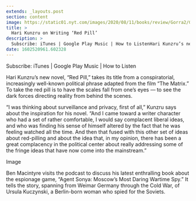 ```yaml
--- 
extends: _layouts.post 
section: content 
image: https://static01.nyt.com/images/2020/08/11/books/review/Gorra2/Gorra2-facebookJumbo-v2.jpg 
title: > 
  Hari Kunzru on Writing ‘Red Pill’ 
description: > 
  Subscribe: iTunes | Google Play Music | How to ListenHari Kunzru’s new novel, “Red Pill,” takes its title from a conspiratorial, increasingly well-known political phrase adapted from the film “The Matrix.” To take the red pill is to have the scales fall from one’s eyes — to see the dark forces directing reality from behind the scenes.“I was thinking about surveillance and privacy, first of all,” Kunzru says about the inspiration for his novel.“And I came toward a writer character who had a set of rather comfortable, I would say complacent liberal ideas, and who was finding his sense of himself altered by the fact that he was feeling watched all the time.And then that fused with this other set of ideas about red-pilling and about the idea that, in my opinion, there has been a great complacency in the political center about really addressing some of the fringe ideas that have now come into the mainstream.”ImageBen Macintyre visits the podcast to discuss his latest enthralling book about the espionage game, “Agent Sonya: Moscow’s Most Daring Wartime Spy.” It tells the story, spanning from Weimar Germany through the Cold War, of Ursula Kuczynski, a Berlin-born woman who spied for the Soviets. 
date: 1602520961.602328 
--- 
```

Subscribe: iTunes | Google Play Music | How to Listen

Hari Kunzru’s new novel, “Red Pill,” takes its title from a conspiratorial, increasingly well-known political phrase adapted from the film “The Matrix.” To take the red pill is to have the scales fall from one’s eyes — to see the dark forces directing reality from behind the scenes.

“I was thinking about surveillance and privacy, first of all,” Kunzru says about the inspiration for his novel. “And I came toward a writer character who had a set of rather comfortable, I would say complacent liberal ideas, and who was finding his sense of himself altered by the fact that he was feeling watched all the time. And then that fused with this other set of ideas about red-pilling and about the idea that, in my opinion, there has been a great complacency in the political center about really addressing some of the fringe ideas that have now come into the mainstream.”

Image

Ben Macintyre visits the podcast to discuss his latest enthralling book about the espionage game, “Agent Sonya: Moscow’s Most Daring Wartime Spy.” It tells the story, spanning from Weimar Germany through the Cold War, of Ursula Kuczynski, a Berlin-born woman who spied for the Soviets.